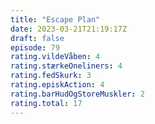 ```yaml
---
title: "Escape Plan"
date: 2023-03-21T21:19:17Z
draft: false
episode: 79
rating.vildeVåben: 4
rating.stærkeOneliners: 4
rating.fedSkurk: 3
rating.episkAction: 4
rating.barHudOgStoreMuskler: 2
rating.total: 17
---
```


